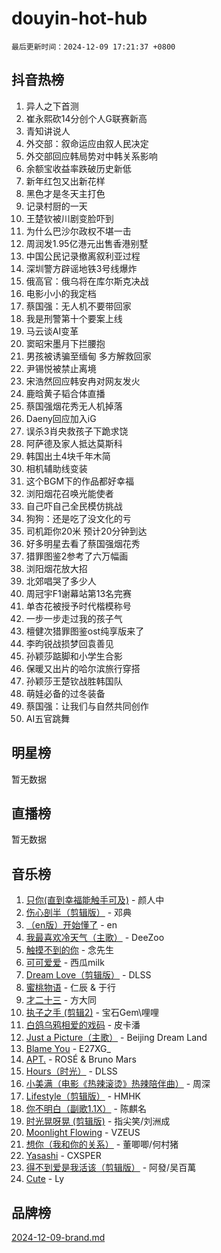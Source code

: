 # douyin-hot-hub

`最后更新时间：2024-12-09 17:21:37 +0800`

## 抖音热榜

1. 异人之下首测
1. 崔永熙砍14分创个人G联赛新高
1. 青知讲说人
1. 外交部：叙命运应由叙人民决定
1. 外交部回应韩局势对中韩关系影响
1. 余额宝收益率跌破历史新低
1. 新年红包又出新花样
1. 黑色才是冬天主打色
1. 记录村厨的一天
1. 王楚钦被川剧变脸吓到
1. 为什么巴沙尔政权不堪一击
1. 周润发1.95亿港元出售香港别墅
1. 中国公民记录撤离叙利亚过程
1. 深圳警方辟谣地铁3号线爆炸
1. 俄高官：俄乌将在库尔斯克决战
1. 电影小小的我定档
1. 蔡国强：无人机不要带回家
1. 我是刑警第十个要案上线
1. 马云谈AI变革
1. 窦昭宋墨月下拦腰抱
1. 男孩被诱骗至缅甸 多方解救回家
1. 尹锡悦被禁止离境
1. 宋浩然回应韩安冉对网友发火
1. 鹿晗黄子韬合体直播
1. 蔡国强烟花秀无人机掉落
1. Daeny回应加入iG
1. 误杀3肖央救孩子下跪求饶
1. 阿萨德及家人抵达莫斯科
1. 韩国出土4块千年木简
1. 相机辅助线变装
1. 这个BGM下的作品都好幸福
1. 浏阳烟花召唤光能使者
1. 自己吓自己全民模仿挑战
1. 狗狗：还是吃了没文化的亏
1. 司机距你20米 预计20分钟到达
1. 好多明星去看了蔡国强烟花秀
1. 猎罪图鉴2参考了六万幅画
1. 浏阳烟花放大招
1. 北郊唱哭了多少人
1. 周冠宇F1谢幕站第13名完赛
1. 单杏花被授予时代楷模称号
1. 一步一步走过我的孩子气
1. 檀健次猎罪图鉴ost纯享版来了
1. 李昀锐战损梦回袁善见
1. 孙颖莎踮脚和小学生合影
1. 保暖又出片的哈尔滨旅行穿搭
1. 孙颖莎王楚钦战胜韩国队
1. 萌娃必备的过冬装备
1. 蔡国强：让我们与自然共同创作
1. AI五官跳舞

## 明星榜

暂无数据

## 直播榜

暂无数据

## 音乐榜

1. [只你(直到幸福能触手可及)](https://sf5-hl-cdn-tos.douyinstatic.com/obj/tos-cn-ve-2774/o0lBkRDzFTeaVSUz3ZZSCBVtZ5DIMQGfgmEAuE) - 颜人中
1. [伤心剖半（剪辑版）](https://sf5-hl-cdn-tos.douyinstatic.com/obj/tos-cn-ve-2774/oE3a4kLafIGYPYIFXlEAefIrO0MvzyEDgbuTmC) - 邓典
1. [（en版）开始懂了](https://sf6-cdn-tos.douyinstatic.com/obj/tos-cn-ve-2774/ow9G4MKH32zBIDHGvNiTAimWsAJB5QxhCIfIME) - en
1. [我最喜欢冷天气（主歌）](https://sf5-hl-cdn-tos.douyinstatic.com/obj/tos-cn-ve-2774/ogd10efzCApmGsmwZRmIKrEMfCZLg7MycZu3ew) - DeeZoo
1. [触摸不到的你](https://sf5-hl-cdn-tos.douyinstatic.com/obj/tos-cn-ve-2774/oUBR0G6KDYpIwoshClFdQfZDNBfTnrBQE7gXtN) - 念先生
1. [可可爱爱](https://sf5-hl-cdn-tos.douyinstatic.com/obj/tos-cn-ve-2774/0deb1e75aea643b9927ba26aaafa29dd) - 西瓜milk
1. [Dream Love（剪辑版）](https://sf6-cdn-tos.douyinstatic.com/obj/tos-cn-ve-2774/oUn3DKyIgBFIsCFZmAMM8qSJyMtlgLfoPqyDEe) - DLSS
1. [蜜桃物语](https://sf5-hl-cdn-tos.douyinstatic.com/obj/tos-cn-ve-2774/oIhOSCZtIACtYU4XQkngiW9kCBfVD1Fz9IYeqL) - 仁辰 & 于行
1. [才二十三](https://sf5-hl-cdn-tos.douyinstatic.com/obj/tos-cn-ve-2774/okABdOmMEBYDDBvkgYQ5JfEqFtCZvQxf4aRjDI) - 方大同
1. [执子之手 (剪辑2)](https://sf5-hl-cdn-tos.douyinstatic.com/obj/tos-cn-ve-2774/oUoZLQjCc31XzqsBnBQUNgeKtYPBcgbFDwtfcu) - 宝石Gem\哩哩
1. [白鸽乌鸦相爱的戏码](https://sf5-hl-cdn-tos.douyinstatic.com/obj/tos-cn-ve-2774/oMVVEf6eDAOmFtNtCsEqKpIorBDM8Nkg6TZRqC) - 皮卡潘
1. [Just a Picture（主歌）](https://sf5-hl-cdn-tos.douyinstatic.com/obj/tos-cn-ve-2774/oc0usFBZCDnAGbtQig7oCaDsQfCYjcAEfWYQkF) - Beijing Dream Land
1. [Blame You](https://sf5-hl-cdn-tos.douyinstatic.com/obj/tos-cn-ve-2774/oAceIDVL0BC2DJC0Qwi8AZnQAtBgZBbMMpfdzi) - E27XG_
1. [APT.](https://sf5-hl-cdn-tos.douyinstatic.com/obj/tos-cn-ve-2774/ooHxBnfDQIxBZontIlGfpTy5PBxCgEccFO1OMg) - ROSÉ & Bruno Mars
1. [Hours（时光）](https://sf5-hl-cdn-tos.douyinstatic.com/obj/tos-cn-ve-2774/oES9g0DgeYmDFDVCLNfBZZsnLvGF4utxCEAm1Q) - DLSS
1. [小美满（电影《热辣滚烫》热辣陪伴曲）](https://sf5-hl-cdn-tos.douyinstatic.com/obj/tos-cn-ve-2774/o0GAn2lSgfZIDUgtevCGDQYnFg4CwnrBaxbTZL) - 周深
1. [Lifestyle（剪辑版）](https://sf6-cdn-tos.douyinstatic.com/obj/tos-cn-ve-2774/owfqGgjwG3V5lCLaAIezFMeg3LtuKNBaZKgzPV) - HMHK
1. [你不明白（副歌1.1X）](https://sf5-hl-cdn-tos.douyinstatic.com/obj/tos-cn-ve-2774/o4LBQK7fIoonFBCeIzPNZvHDgEDtQ2ErnrKvM1) - 陈麒名
1. [时光晃呀晃 (剪辑版)](https://sf3-cdn-tos.douyinstatic.com/obj/tos-cn-ve-2774/o8ACeQem3gwI1x3GIYGAfKG0LJebKFRJDwRwyW) - 指尖笑/刘洲成
1. [Moonlight Flowing](https://sf5-hl-cdn-tos.douyinstatic.com/obj/tos-cn-ve-2774/oopZsCtRnQgOhEYmv9FfBBgwmeaQmWQQZED9tN) - VZEUS
1. [想你（我和你的关系）](https://sf5-hl-cdn-tos.douyinstatic.com/obj/tos-cn-ve-2774/o8QxhcOBDYYX0zqKCjFVQXZ3RBffnRBQEogitG) - 董唧唧/何村猪
1. [Yasashi](https://sf5-hl-cdn-tos.douyinstatic.com/obj/tos-cn-ve-2774/oEIqAlutRBGQZgZf2VMCuFEBmaD2bgJG6fCQaQ) - CXSPER
1. [得不到爱是我活该（剪辑版）](https://sf5-hl-cdn-tos.douyinstatic.com/obj/tos-cn-ve-2774/os0cIhiBc3fAa9kPjzM5WTrMggiK3sBnZDAwpQ) - 阿發/吴百萬
1. [Cute](https://sf5-hl-cdn-tos.douyinstatic.com/obj/tos-cn-ve-2774/o4IbIzHWKAAB4wsS5qMBRiiAlEBGTpQRNfFvuo) - Ly

## 品牌榜

[2024-12-09-brand.md](2024-12-09-brand.md)
